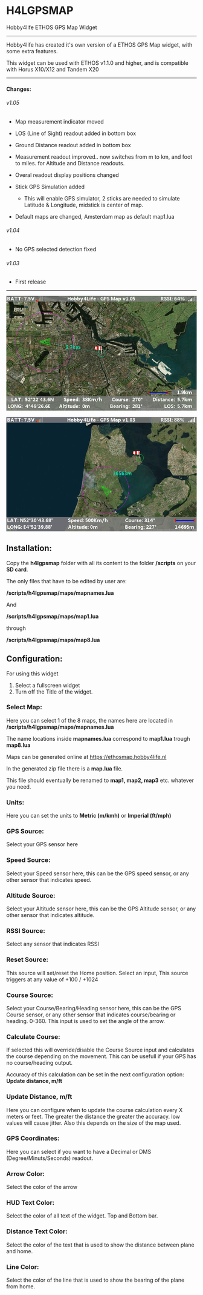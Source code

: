 # H4LGPSMAP
 Hobby4life ETHOS GPS Map Widget

------

Hobby4life has created it's own version of a ETHOS GPS Map widget, with some extra features.

This widget can be used with ETHOS v1.1.0 and higher, and is compatible with Horus X10/X12 and Tandem X20

------

#### Changes:

###### v1.05

- Map measurement indicator moved
- LOS (Line of Sight) readout added in bottom box
- Ground Distance readout added in bottom box
- Measurement readout improved.. now switches from m to km, and foot to miles. for Altitude and Distance readouts.
- Overal readout display positions changed
- Stick GPS Simulation added
  - This will enable GPS simulator, 2 sticks are needed to simulate Latitude & Longitude, midstick is center of map.

- Default maps are changed, Amsterdam map as default map1.lua

###### v1.04

- No GPS selected detection fixed

###### v1.03

- First release

------



![](h4lgpsmap.png)

![h4lgpsmap01](h4lgpsmap01.png)





## Installation:

Copy the **h4lgpsmap** folder with all its content to the folder **/scripts** on your **SD card**.

The only files that have to be edited by user are:

**/scripts/h4lgpsmap/maps/mapnames.lua**

And

**/scripts/h4lgpsmap/maps/map1.lua**

through

**/scripts/h4lgpsmap/maps/map8.lua**



## Configuration:

For using this widget

1. Select a fullscreen widget
2. Turn off the Title of the widget.

### Select Map:

Here you can select 1 of the 8 maps, the names here are located in **/scripts/h4lgpsmap/maps/mapnames.lua**

The name locations inside **mapnames.lua** correspond to **map1.lua** trough **map8.lua**

Maps can be generated online at https://ethosmap.hobby4life.nl

In the generated zip file there is a **map.lua** file.

This file should eventually be renamed to **map1, map2, map3** etc. whatever you need.

### Units:

Here you can set the units to **Metric (m/kmh)** or **Imperial (ft/mph)**



### GPS Source:

Select your GPS sensor here

### Speed Source:

Select your Speed sensor here, this can be the GPS speed sensor, or any other sensor that indicates speed.

### Altitude Source:

Select your Altitude sensor here, this can be the GPS Altitude sensor, or any other sensor that indicates altitude.

### RSSI Source:

Select any sensor that indicates RSSI

### Reset Source:

This source will set/reset the Home position.
Select an input, This source triggers at any value of +100 / +1024

### Course Source:

Select your Course/Bearing/Heading sensor here, this can be the GPS Course sensor, or any other sensor that indicates course/bearing or heading. 0-360.
This input is used to set the angle of the arrow.

### Calculate Course:

If selected this will override/disable the Course Source input and calculates the course depending on the movement.
This can be usefull if your GPS has no course/heading output.

Accuracy of this calculation can be set in the next configuration option: **Update distance, m/ft**

### Update Distance, m/ft

Here you can configure when to update the course calculation every X meters or feet.
The greater the distance the greater the accuracy. low values will cause jitter.
Also this depends on the size of the map used.

### GPS Coordinates:

Here you can select if you want to have a Decimal or DMS (Degree/Minuts/Seconds) readout.

### Arrow Color:

Select the color of the arrow

### HUD Text Color:

Select the color of all text of the widget. Top and Bottom bar.

### Distance Text Color:

Select the color of the text that is used to show the distance between plane and home.

### Line Color:

Select the color of the line that is used to show the bearing of the plane from home.
